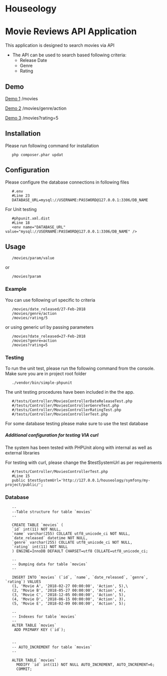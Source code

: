 # Houseology
# Movie Reviews API Application

This application is designed to search movies via API

* The API can be used to search based following criteria:
    * Release Date
    * Genre
    * Rating

## Demo 

[Demo 1](https://ventia.rapporthosting.com/houseology/api/public/movies)
/movies

[Demo 2](https://ventia.rapporthosting.com/houseology/api/public/movies/genre/action)
/movies/genre/action

[Demo 3](https://ventia.rapporthosting.com/houseology/api/public/movies?rating=5)
/movies?rating=5


## Installation
Please run following command for installation

       php composer.phar updat
      
## Configuration
Please configure the database connections in following files

       #.env
       #Line 23
       DATABASE_URL=mysql://USERNAME:PASSWORD@127.0.0.1:3306/DB_NAME

For Unit testing

       #phpunit.xml.dist
       #Line 18
       <env name="DATABASE_URL" value="mysql://USERNAME:PASSWORD@127.0.0.1:3306/DB_NAME" />



## Usage

       /movies/param/value

or

       /movies?param


### Example


You can use following url specific to criteria

       /movies/date_released/27-Feb-2018
       /movies/genre/action
       /movies/rating/5


or using generic url by passing parameters

       /movies?date_released=27-Feb-2018
       /movies?genre=action
       /movies?rating=5


### Testing
To run the unit test, please run the following command from the console.
Make sure you are in project root folder
 
       ./vendor/bin/simple-phpunit
        



The unit testing procedures have been included in the the app.

       #/tests/Controller/MoviesControllerDateReleaseTest.php
       #/tests/Controller/MoviesControllerGenreTest.php
       #/tests/Controller/MoviesControllerRatingTest.php        
       #/tests/Controller/MoviesControllerTest.php



For some database testing please make sure to use the test database

##### Additional configuration for testing VIA curl
The system has been tested with PHPUnit along with internal as well as external libraries

For testing with curl, please change the $testSystemUrl as per requirements

       #/tests/Controller/MoviesControllerTest.php
       #Line 15
       public $testSystemUrl='http://127.0.0.1/houseology/symfony/my-project/public/';






### Database


       --
       --Table structure for table `movies`
       --

       CREATE TABLE `movies` (
       `id` int(11) NOT NULL,
       `name` varchar(255) COLLATE utf8_unicode_ci NOT NULL,
       `date_released` datetime NOT NULL,
       `genre` varchar(255) COLLATE utf8_unicode_ci NOT NULL,
       `rating` int(11) NOT NULL
       ) ENGINE=InnoDB DEFAULT CHARSET=utf8 COLLATE=utf8_unicode_ci;

       --
       -- Dumping data for table `movies`
       --

       INSERT INTO `movies` (`id`, `name`, `date_released`, `genre`, `rating`) VALUES
       (1, 'Movie A', '2018-02-27 00:00:00', 'Action', 5),\
       (2, 'Movie B', '2018-05-27 00:00:00', 'Action', 4),
       (3, 'Movie C', '2018-12-05 00:00:00', 'Action', 5),
       (4, 'Movie D', '2018-06-15 00:00:00', 'Action', 3),
       (5, 'Movie E', '2018-02-09 00:00:00', 'Action', 5);

       --
       -- Indexes for table `movies`
       --
       ALTER TABLE `movies`
        ADD PRIMARY KEY (`id`);


       --
       -- AUTO_INCREMENT for table `movies`
       --

       ALTER TABLE `movies`
         MODIFY `id` int(11) NOT NULL AUTO_INCREMENT, AUTO_INCREMENT=6;
         COMMIT;

      
